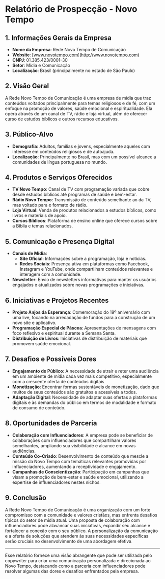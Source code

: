 # Relatório de Prospecção - Novo Tempo

## 1. Informações Gerais da Empresa
- **Nome da Empresa**: Rede Novo Tempo de Comunicação
- **Website**: [www.novotempo.com](http://www.novotempo.com)
- **CNPJ**: 01.385.423/0001-30
- **Setor**: Mídia e Comunicação
- **Localização**: Brasil (principalmente no estado de São Paulo)

## 2. Visão Geral
A Rede Novo Tempo de Comunicação é uma empresa de mídia que traz conteúdos voltados principalmente para temas religiosos e de fé, com um enfoque na promoção de valores, saúde emocional e espiritualidade. Ela opera através de um canal de TV, rádio e loja virtual, além de oferecer curso de estudos bíblicos e outros recursos educativos.

## 3. Público-Alvo
- **Demografia**: Adultos, famílias e jovens, especialmente aqueles com interesse em conteúdos religiosos e de autoajuda.
- **Localização**: Principalmente no Brasil, mas com um possível alcance a comunidades de língua portuguesa no mundo.

## 4. Produtos e Serviços Oferecidos
- **TV Novo Tempo**: Canal de TV com programação variada que cobre desde estudos bíblicos até programas de saúde e bem-estar.
- **Rádio Novo Tempo**: Transmissão de conteúdo semelhante ao da TV, mas voltado para o formato de rádio.
- **Loja Virtual**: Venda de produtos relacionados a estudos bíblicos, como livros e materiais de apoio.
- **Cursos Bíblicos**: Plataforma de ensino online que oferece cursos sobre a Bíblia e temas relacionados.

## 5. Comunicação e Presença Digital
- **Canais de Mídia**:
  - **Site Oficial**: Informações sobre a programação, loja e notícias.
  - **Redes Sociais**: Presença ativa em plataformas como Facebook, Instagram e YouTube, onde compartilham conteúdos relevantes e interagem com a comunidade.
- **Newsletter**: Envio de newsletters informativas para manter os usuários engajados e atualizados sobre novas programações e iniciativas.

## 6. Iniciativas e Projetos Recentes
- **Projeto Anjos da Esperança**: Comemoração do 19º aniversário com uma live, focando na arrecadação de fundos para a construção de um novo site e aplicativo.
- **Programação Especial de Páscoa**: Apresentações de mensagens com foco reflexivo e espiritual durante a Semana Santa.
- **Distribuição de Livros**: Iniciativas de distribuição de materiais que promovem saúde emocional.

## 7. Desafios e Possíveis Dores
- **Engajamento do Público**: A necessidade de atrair e reter uma audiência em um ambiente de mídia cada vez mais competitivo, especialmente com a crescente oferta de conteúdos digitais.
- **Monetização**: Encontrar formas sustentáveis de monetização, dado que muitos de seus conteúdos são gratuitos e acessíveis a todos.
- **Adaptação Digital**: Necessidade de adaptar suas ofertas a plataformas digitais e às demandas do público em termos de modalidade e formato de consumo de conteúdo.

## 8. Oportunidades de Parceria
- **Colaboração com Influenciadores**: A empresa pode se beneficiar de colaborações com influenciadores que compartilham valores semelhantes, ampliando sua visibilidade e alcance em novas audiências.
- **Conteúdo Co-Criado**: Desenvolvimento de conteúdo que mescle a missão da Novo Tempo com temáticas relevantes promovidas por influenciadores, aumentando a receptividade e engajamento.
- **Campanhas de Conscientização**: Participação em campanhas que visam a promoção de bem-estar e saúde emocional, utilizando a expertise de influenciadores nestes nichos.

## 9. Conclusão
A Rede Novo Tempo de Comunicação é uma organização com um forte compromisso com a comunidade e valores cristãos, mas enfrenta desafios típicos do setor de mídia atual. Uma proposta de colaboração com influenciadores pode alavancar suas iniciativas, expandir seu alcance e fortalecer a conexão com o seu público. A personalização da comunicação e a oferta de soluções que atendem às suas necessidades específicas serão cruciais no desenvolvimento de uma abordagem efetiva.

---

Esse relatório fornece uma visão abrangente que pode ser utilizada pelo copywriter para criar uma comunicação personalizada e direcionada ao Novo Tempo, destacando como a parceria com influenciadores pode resolver algumas das dores e desafios enfrentados pela empresa.